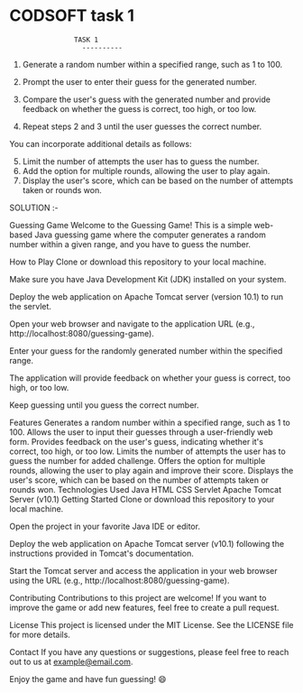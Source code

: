 # CODSOFT task 1
					TASK 1
				      ----------

1. Generate a random number within a specified range, such as 1 to 100.

2. Prompt the user to enter their guess for the generated number.

3. Compare the user's guess with the generated number and provide feedback on whether the guess
is correct, too high, or too low.

4. Repeat steps 2 and 3 until the user guesses the correct number.

You can incorporate additional details as follows:

5. Limit the number of attempts the user has to guess the number.
6. Add the option for multiple rounds, allowing the user to play again.
7. Display the user's score, which can be based on the number of attempts taken or rounds won.


SOLUTION :-

Guessing Game
Welcome to the Guessing Game! This is a simple web-based Java guessing game where the computer generates a random number within a given range, and you have to guess the number.

How to Play
Clone or download this repository to your local machine.

Make sure you have Java Development Kit (JDK) installed on your system.

Deploy the web application on Apache Tomcat server (version 10.1) to run the servlet.

Open your web browser and navigate to the application URL (e.g., http://localhost:8080/guessing-game).

Enter your guess for the randomly generated number within the specified range.

The application will provide feedback on whether your guess is correct, too high, or too low.

Keep guessing until you guess the correct number.

Features
Generates a random number within a specified range, such as 1 to 100.
Allows the user to input their guesses through a user-friendly web form.
Provides feedback on the user's guess, indicating whether it's correct, too high, or too low.
Limits the number of attempts the user has to guess the number for added challenge.
Offers the option for multiple rounds, allowing the user to play again and improve their score.
Displays the user's score, which can be based on the number of attempts taken or rounds won.
Technologies Used
Java
HTML
CSS
Servlet
Apache Tomcat Server (v10.1)
Getting Started
Clone or download this repository to your local machine.

Open the project in your favorite Java IDE or editor.

Deploy the web application on Apache Tomcat server (v10.1) following the instructions provided in Tomcat's documentation.

Start the Tomcat server and access the application in your web browser using the URL (e.g., http://localhost:8080/guessing-game).

Contributing
Contributions to this project are welcome! If you want to improve the game or add new features, feel free to create a pull request.

License
This project is licensed under the MIT License. See the LICENSE file for more details.

Contact
If you have any questions or suggestions, please feel free to reach out to us at example@email.com.

Enjoy the game and have fun guessing! 😄
